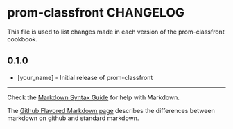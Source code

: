 prom-classfront CHANGELOG
=========================

This file is used to list changes made in each version of the prom-classfront cookbook.

0.1.0
-----
- [your_name] - Initial release of prom-classfront

- - -
Check the [Markdown Syntax Guide](http://daringfireball.net/projects/markdown/syntax) for help with Markdown.

The [Github Flavored Markdown page](http://github.github.com/github-flavored-markdown/) describes the differences between markdown on github and standard markdown.
